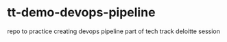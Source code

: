 # tt-demo-devops-pipeline
repo to practice creating devops pipeline part of tech track deloitte session 
